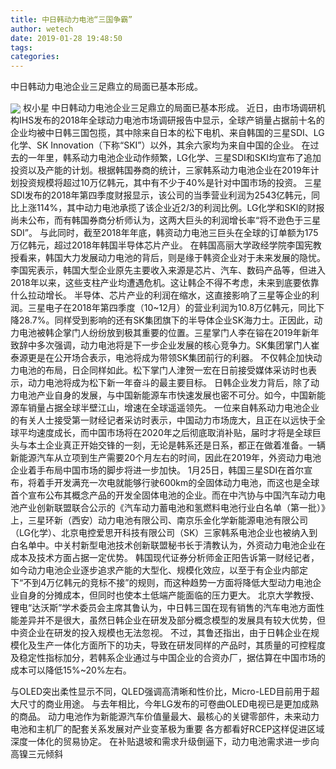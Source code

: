 ```yaml
---
title: 中日韩动力电池“三国争霸”
author: wetech
date: 2019-01-28 19:48:50
tags: 
categories: 
---
```

中日韩动力电池企业三足鼎立的局面已基本形成。
<!-- more -->
<img align="center" border="0" src="https://imgcdn.yicai.com/uppics/images/2019/01/8e68fd7b358f54d70bbec9c786fda63f.jpg" />
权小星
中日韩动力电池企业三足鼎立的局面已基本形成。
近日，由市场调研机构IHS发布的2018年全球动力电池市场调研报告中显示，全球产销量占据前十名的企业均被中日韩三国包揽，其中除来自日本的松下电机、来自韩国的三星SDI、LG化学、SK Innovation（下称“SKI”）以外，其余六家均为来自中国的企业。
在过去的一年里，韩系动力电池企业动作频繁，LG化学、三星SDI和SKI均宣布了追加投资以及产能的计划。根据韩国券商的统计，三家韩系动力电池企业在2019年计划投资规模将超过10万亿韩元，其中有不少于40%是针对中国市场的投资。
三星SDI发布的2018年第四季度财报显示，该公司的当季营业利润为2543亿韩元，同比上涨114%，其中动力电池承揽了该企业近2/3的利润比例。LG化学和SKI的财报尚未公布，而有韩国券商分析师认为，这两大巨头的利润增长率“将不逊色于三星SDI”。
与此同时，截至2018年年底，韩资动力电池三巨头在全球的订单额为175万亿韩元，超过2018年韩国半导体芯片产业。
在韩国高丽大学政经学院李国宪教授看来，韩国大力发展动力电池的背后，则是缘于韩资企业对于未来发展的隐忧。李国宪表示，韩国大型企业原先主要收入来源是芯片、汽车、数码产品等，但进入2018年以来，这些支柱产业均遭遇危机。这让韩企不得不考虑，未来到底要依靠什么拉动增长。
半导体、芯片产业的利润在缩水，这直接影响了三星等企业的利润。三星电子在2018年第四季度（10~12月）的营业利润为10.8万亿韩元，同比下降28.7%。同样受到影响的还有SK集团旗下的半导体企业SK海力士。正因此，动力电池被韩企掌门人纷纷放到极其重要的位置。三星掌门人李在镕在2019年新年致辞中多次强调，动力电池将是下一步企业发展的核心竞争力。SK集团掌门人崔泰源更是在公开场合表示，电池将成为带领SK集团前行的利器。
不仅韩企加快动力电池的布局，日企同样如此。松下掌门人津贺一宏在日前接受媒体采访时也表示，动力电池将成为松下新一年奋斗的最主要目标。
日韩企业发力背后，除了动力电池产业自身的发展，与中国新能源车市快速发展也密不可分。如今，中国新能源车销量占据全球半壁江山，增速在全球遥遥领先。
一位来自韩系动力电池企业的有关人士接受第一财经记者采访时表示，中国动力市场庞大，且正在以远快于全球平均速度成长，而中国市场将在2020年之后彻底取消补贴，届时才将是全球巨头与本土企业真正开始交锋的一刻，无论是韩系还是日系，都正在做着准备。一辆新能源汽车从立项到生产需要20个月左右的时间，因此在2019年，外资动力电池企业着手布局中国市场的脚步将进一步加快。
1月25日，韩国三星SDI在首尔宣布，将着手开发满充一次电就能够行驶600km的全固体动力电池，而这也是全球首个宣布公布其概念产品的开发全固体电池的企业。而在中汽协与中国汽车动力电池产业创新联盟联合公示的《汽车动力蓄电池和氢燃料电池行业白名单（第一批）》上，三星环新（西安）动力电池有限公司、南京乐金化学新能源电池有限公司（LG化学）、北京电控爱思开科技有限公司（SK）三家韩系电池企业也被纳入到白名单中。中关村新型电池技术创新联盟秘书长于清教认为，外资动力电池企业在成本及技术方面占据一定优势。
韩国现代证券分析师金正阳告诉第一财经记者，如今动力电池企业逐步追求产能的大型化、规模化效应，以至于有企业内部定下“不到4万亿韩元的竞标不接”的规则，而这种趋势一方面将降低大型动力电池企业自身的分摊成本，但同时也使本土低端产能面临的压力更大。
北京大学教授、锂电“达沃斯”学术委员会主席其鲁认为，中日韩三国在现有销售的汽车电池方面性能差异并不是很大，虽然日韩企业在研发及部分概念模型的发展具有较大优势，但中资企业在研发的投入规模也无法忽视。
不过，其鲁还指出，由于日韩企业在规模化及生产一体化方面所下的功夫，导致在研发同样的产品时，其质量的可控程度及稳定性指标加分，若韩系企业通过与中国企业的合资办厂，据估算在中国市场的成本可以降低15%~20%左右。
 
 
与OLED突出柔性显示不同，QLED强调高清晰和性价比，Micro-LED目前用于超大尺寸的商业用途。
与去年相比，今年LG发布的可卷曲OLED电视已是更加成熟的商品。
动力电池作为新能源汽车价值量最大、最核心的关键零部件，未来动力电池和主机厂的配套关系发展对产业变革极为重要
各方都看好RCEP这样促进区域深度一体化的贸易协定。
在补贴退坡和需求升级倒逼下，动力电池需求进一步向高镍三元倾斜
